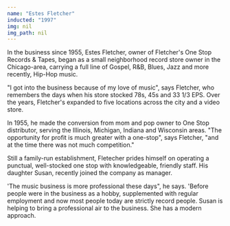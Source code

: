 ```yaml
---
name: "Estes Fletcher"
inducted: "1997"
img: nil
img_path: nil
---
```


In the business since 1955, Estes Fletcher, owner of Fletcher's One Stop Records & Tapes, began as a small neighborhood record store owner in the Chicago-area, carrying a full line of Gospel, R&B, Blues, Jazz and more recently, Hip-Hop music.

"I got into the business because of my love of music", says Fletcher, who remembers the days when his store stocked 78s, 45s and 33 1/3 EPS. Over the years, Fletcher's expanded to five locations across the city and a video store.

In 1955, he made the conversion from mom and pop owner to One Stop distributor, serving the Illinois, Michigan, Indiana and Wisconsin areas. "The opportunity for profit is much greater with a one-stop", says Fletcher, "and at the time there was not much competition."

Still a family-run establishment, Fletecher prides himself on operating a punctual, well-stocked one stop with knowledgeable, friendly staff. His daughter Susan, recently joined the company as manager.

'The music business is more professional these days", he says. 'Before people were in the business as a hobby, supplemented with regular employment and now most people today are strictly record people. Susan is helping to bring a professional air to the business. She has a modern approach.